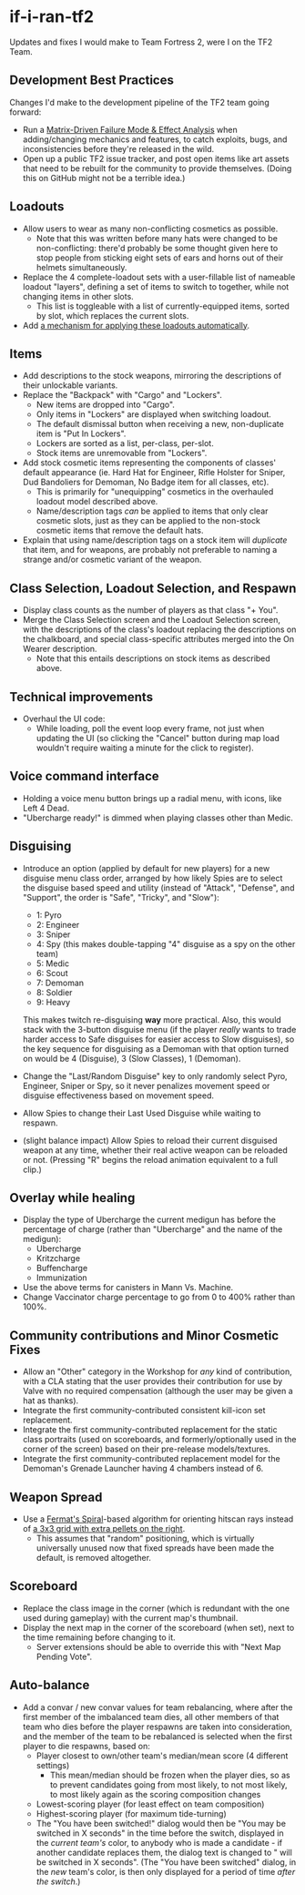 # if-i-ran-tf2

Updates and fixes I would make to Team Fortress 2, were I on the TF2 Team.

## Development Best Practices

Changes I'd make to the development pipeline of the TF2 team going forward:

- Run a [Matrix-Driven Failure Mode & Effect Analysis][MD-FMEA] when adding/changing mechanics and features, to catch exploits, bugs, and inconsistencies before they're released in the wild.
- Open up a public TF2 issue tracker, and post open items like art assets that need to be rebuilt for the community to provide themselves. (Doing this on GitHub might not be a terrible idea.)

[MD-FMEA]: https://www.kickstarter.com/projects/tiko3d/tiko-the-unibody-3d-printer/posts/1572161

## Loadouts

- Allow users to wear as many non-conflicting cosmetics as possible.
  - Note that this was written before many hats were changed to be non-conflicting: there'd probably be some thought given here to stop people from sticking eight sets of ears and horns out of their helmets simultaneously.
- Replace the 4 complete-loadout sets with a user-fillable list of nameable loadout "layers", defining a set of items to switch to together, while not changing items in other slots.
  - This list is toggleable with a list of currently-equipped items, sorted by slot, which replaces the current slots.
- Add [a mechanism for applying these loadouts automatically](https://github.com/stuartpb/tf2-loadrules).

## Items

- Add descriptions to the stock weapons, mirroring the descriptions of their unlockable variants.
- Replace the "Backpack" with "Cargo" and "Lockers".
  - New items are dropped into "Cargo".
  - Only items in "Lockers" are displayed when switching loadout.
  - The default dismissal button when receiving a new, non-duplicate item is "Put In Lockers".
  - Lockers are sorted as a list, per-class, per-slot.
  - Stock items are unremovable from "Lockers".
- Add stock cosmetic items representing the components of classes' default appearance (ie. Hard Hat for Engineer, Rifle Holster for Sniper, Dud Bandoliers for Demoman, No Badge item for all classes, etc).
  - This is primarily for "unequipping" cosmetics in the overhauled loadout model described above.
  - Name/description tags *can* be applied to items that only clear cosmetic slots, just as they can be applied to the non-stock cosmetic items that remove the default hats.
- Explain that using name/description tags on a stock item will *duplicate* that item, and for weapons, are probably not preferable to naming a strange and/or cosmetic variant of the weapon.

## Class Selection, Loadout Selection, and Respawn

- Display class counts as the number of players as that class "+ You".
- Merge the Class Selection screen and the Loadout Selection screen, with the descriptions of the class's loadout replacing the descriptions on the chalkboard, and special class-specific attributes merged into the On Wearer description.
  - Note that this entails descriptions on stock items as described above.

## Technical improvements

- Overhaul the UI code:
  - While loading, poll the event loop every frame, not just when updating the UI (so clicking the "Cancel" button during map load wouldn't require waiting a minute for the click to register).

## Voice command interface

- Holding a voice menu button brings up a radial menu, with icons, like Left 4 Dead.
- "Ubercharge ready!" is dimmed when playing classes other than Medic.

## Disguising

- Introduce an option (applied by default for new players) for a new disguise menu class order, arranged by how likely Spies are to select the disguise based speed and utility (instead of "Attack", "Defense", and "Support", the order is "Safe", "Tricky", and "Slow"):

  - 1: Pyro
  - 2: Engineer
  - 3: Sniper
  - 4: Spy (this makes double-tapping "4" disguise as a spy on the other team)
  - 5: Medic
  - 6: Scout
  - 7: Demoman
  - 8: Soldier
  - 9: Heavy
  
  This makes twitch re-disguising **way** more practical. Also, this would stack with the 3-button disguise menu (if the player *really* wants to trade harder access to Safe disguises for easier access to Slow disguises), so the key sequence for disguising as a Demoman with that option turned on would be 4 (Disguise), 3 (Slow Classes), 1 (Demoman).

- Change the "Last/Random Disguise" key to only randomly select Pyro, Engineer, Sniper or Spy, so it never penalizes movement speed or disguise effectiveness based on movement speed.
- Allow Spies to change their Last Used Disguise while waiting to respawn.
- (slight balance impact) Allow Spies to reload their current disguised weapon at any time, whether their real active weapon can be reloaded or not. (Pressing "R" begins the reload animation equivalent to a full clip.)

## Overlay while healing

- Display the type of Ubercharge the current medigun has before the percentage of charge (rather than "Ubercharge" and the name of the medigun):
  - Ubercharge
  - Kritzcharge
  - Buffencharge
  - Immunization
- Use the above terms for canisters in Mann Vs. Machine.
- Change Vaccinator charge percentage to go from 0 to 400% rather than 100%.

## Community contributions and Minor Cosmetic Fixes

- Allow an "Other" category in the Workshop for *any* kind of contribution, with a CLA stating that the user provides their contribution for use by Valve with no required compensation (although the user may be given a hat as thanks).
- Integrate the first community-contributed consistent kill-icon set replacement.
- Integrate the first community-contributed replacement for the static class portraits (used on scoreboards, and formerly/optionally used in the corner of the screen) based on their pre-release models/textures.
- Integrate the first community-contributed replacement model for the Demoman's Grenade Launcher having 4 chambers instead of 6.

## Weapon Spread

- Use a [Fermat's Spiral](https://en.wikipedia.org/wiki/Fermat%27s_spiral)-based algorithm for orienting hitscan rays instead of [a 3x3 grid with extra pellets on the right](http://gaming.stackexchange.com/questions/3028/what-is-weapon-spread-as-it-relates-to-team-fortress-2).
  - This assumes that "random" positioning, which is virtually universally unused now that fixed spreads have been made the default, is removed altogether.

## Scoreboard

- Replace the class image in the corner (which is redundant with the one used during gameplay) with the current map's thumbnail.
- Display the next map in the corner of the scoreboard (when set), next to the time remaining before changing to it.
  - Server extensions should be able to override this with "Next Map Pending Vote".

## Auto-balance

- Add a convar / new convar values for team rebalancing, where after the first member of the imbalanced team dies, all other members of that team who dies before the player respawns are taken into consideration, and the member of the team to be rebalanced is selected when the first player to die respawns, based on:
  - Player closest to own/other team's median/mean score (4 different settings)
    - This mean/median should be frozen when the player dies, so as to prevent candidates going from most likely, to not most likely, to most likely again as the scoring composition changes 
  - Lowest-scoring player (for least effect on team composition)
  - Highest-scoring player (for maximum tide-turning)
  - The "You have been switched!" dialog would then be "You may be switched in X seconds" in the time before the switch, displayed in the *current team's* color, to anybody who is made a candidate - if another candidate replaces them, the dialog text is changed to "<player> will be switched in X seconds". (The "You have been switched" dialog, in the *new* team's color, is then only displayed for a period of time *after the switch*.)
